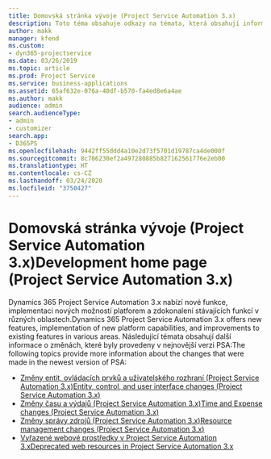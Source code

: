 ```yaml
---
title: Domovská stránka vývoje (Project Service Automation 3.x)
description: Toto téma obsahuje odkazy na témata, která obsahují informace o vývoji Dynamics 365 Project Service Automation pro (PSA) verze 3.x.
author: makk
manager: kfend
ms.custom:
- dyn365-projectservice
ms.date: 03/26/2019
ms.topic: article
ms.prod: Project Service
ms.service: business-applications
ms.assetid: 65af632e-076a-40df-b570-fa4ed8e6a4ae
ms.author: makk
audience: admin
search.audienceType:
- admin
- customizer
search.app:
- D365PS
ms.openlocfilehash: 9442ff55ddd4a10e2d73f5701d19787ca4de000f
ms.sourcegitcommit: 8c786230ef2a497280885b827162561776e2eb00
ms.translationtype: HT
ms.contentlocale: cs-CZ
ms.lasthandoff: 03/24/2020
ms.locfileid: "3750427"
---
```

# <a name="development-home-page-project-service-automation-3x"></a><span data-ttu-id="bc63b-103">Domovská stránka vývoje (Project Service Automation 3.x)</span><span class="sxs-lookup"><span data-stu-id="bc63b-103">Development home page (Project Service Automation 3.x)</span></span>

<span data-ttu-id="bc63b-104">Dynamics 365 Project Service Automation 3.x nabízí nové funkce, implementaci nových možností platforem a zdokonalení stávajících funkcí v různých oblastech.</span><span class="sxs-lookup"><span data-stu-id="bc63b-104">Dynamics 365 Project Service Automation 3.x offers new features, implementation of new platform capabilities, and improvements to existing features in various areas.</span></span> <span data-ttu-id="bc63b-105">Následující témata obsahují další informace o změnách, které byly provedeny v nejnovější verzi PSA:</span><span class="sxs-lookup"><span data-stu-id="bc63b-105">The following topics provide more information about the changes that were made in the newest version of PSA:</span></span>

- [<span data-ttu-id="bc63b-106">Změny entit, ovládacích prvků a uživatelského rozhraní (Project Service Automation 3.x)</span><span class="sxs-lookup"><span data-stu-id="bc63b-106">Entity, control, and user interface changes (Project Service Automation 3.x)</span></span>](../developer-guides/entity-changes-v3.x.md)
- [<span data-ttu-id="bc63b-107">Změny času a výdajů (Project Service Automation 3.x)</span><span class="sxs-lookup"><span data-stu-id="bc63b-107">Time and Expense changes (Project Service Automation 3.x)</span></span>](../developer-guides/time-expense-changes-v3.x.md)
- [<span data-ttu-id="bc63b-108">Změny správy zdrojů (Project Service Automation 3.x)</span><span class="sxs-lookup"><span data-stu-id="bc63b-108">Resource management changes (Project Service Automation 3.x)</span></span>](../developer-guides/resource-management-changes-v3.x.md)
- [<span data-ttu-id="bc63b-109">Vyřazené webové prostředky v Project Service Automation 3.x</span><span class="sxs-lookup"><span data-stu-id="bc63b-109">Deprecated web resources in Project Service Automation 3.x</span></span>](../developer-guides/web-resources-deprecated-v3.x.md)
